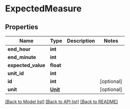 # ExpectedMeasure


## Properties
Name | Type | Description | Notes
------------ | ------------- | ------------- | -------------
**end_hour** | **int** |  | 
**end_minute** | **int** |  | 
**expected_value** | **float** |  | 
**unit_id** | **int** |  | 
**id** | **int** |  | [optional] 
**unit** | [**Unit**](Unit.md) |  | [optional] 

[[Back to Model list]](../README.md#documentation-for-models) [[Back to API list]](../README.md#documentation-for-api-endpoints) [[Back to README]](../README.md)


